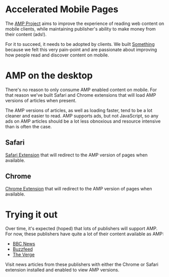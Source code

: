 # Accelerated Mobile Pages

The [AMP Project](https://www.ampproject.org) aims to improve the experience of
reading web content on mobile clients, while maintaining publisher's ability to
make money from their content (ads!).

For it to succeed, it needs to be adopted by clients. We built [Something](https://something.gd)
because we felt this very pain-point and are passionate about improving how people
read and discover content on mobile.

# AMP on the desktop

There's no reason to only consume AMP enabled content on mobile. For that reason
we've built Safari and Chrome extensions that will load AMP versions of articles
when present.

The AMP versions of articles, as well as loading faster, tend to be a lot
cleaner and easier to read. AMP supports ads, but not JavaScript, so any ads on
AMP articles should be a lot less obnoxious and resource intensive than is often
the case.

## Safari

[Safari Extension](https://github.com/edlea/DesktopAMP/raw/master/amp.safariextz) that will
redirect to the AMP version of pages when available.

## Chrome

[Chrome Extension](https://chrome.google.com/webstore/detail/%E2%9A%A1%EF%B8%8F/igokgmnkplcfgnegidccbgmlnecaffhh) that will redirect to the AMP version of pages when available.

# Trying it out

Over time, it's expected (hoped) that lots of publishers will support AMP. For now,
these publishers have quite a lot of their content available as AMP:

* [BBC News](http://www.bbc.co.uk/news)
* [Buzzfeed](http://www.buzzfeed.com)
* [The Verge](http://www.theverge.com)

Visit news articles from these publishers with either the Chrome or Safari extension
installed and enabled to view AMP versions.
